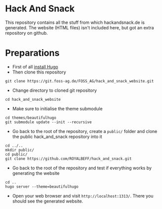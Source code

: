 # Hack And Snack
This repository contains all the stuff from which hackandsnack.de is generated. The website (HTML files) isn't included here, but got an extra repository on github.

# Preparations
- First of all [install Hugo](https://gohugo.io/overview/installing/)
- Then clone this repository
```
git clone https://git.foss-ag.de/FOSS_AG/hack_and_snack_website.git
```

- Change directory to cloned git repository
```
cd hack_and_snack_website
```

- Make sure to initialise the theme submodule
```
cd themes/beautifulhugo
git submodule update --init --recursive
```
- Go back to the root of the repository, create a `public/` folder and clone the public hack_and_snack repository into it
```
cd ../..
mkdir public/
cd public/
git clone https://github.com/ROYALBEFF/hack_and_snack.git
```

- Go back to the root of the repository and test if everything works by generating the website
```
cd ..
hugo server --theme=beautifulhugo
```

- Open your web browser and visit `http://localhost:1313/`. There you should see the generated website.